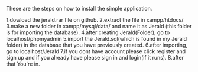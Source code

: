 These are the steps on how to install the simple application.

1.dowload the jerald.rar file on github.
2.extract the file in xampp/htdocs/
3.make a new folder in xampp/mysql/data/ and name it as Jerald (this folder is for importing the database).
4.after creating Jerald(Folder), go to localhost/phpmyadmin
5.import the Jerald.sql(which is found in my Jerald folder) in the database that you have previously created.
6.after importing, go to localhost/Jerald
7.if you dont have account please click register and sign up and if you already have please sign in and login(if it runs).
8.after that You're in.
